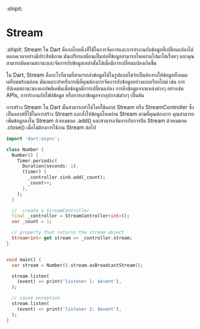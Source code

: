 :shipit:<h1>Stream</h1>:shipit:
Stream ใน Dart คือกลไกหนึ่งที่ใช้ในการจัดการและการทำงานกับข้อมูลที่เปลี่ยนแปลงได้ตลอดเวลาอย่างมีประสิทธิภาพ มันเปรียบเสมือนเป็นท่อที่ข้อมูลสามารถไหลผ่านไปมาได้เรื่อยๆ และคุณสามารถติดตามสถานะและจัดการกับข้อมูลเหล่านั้นได้เมื่อมีการเปลี่ยนแปลงเกิดขึ้น

ใน Dart, Stream คืออะไรก็ตามที่สามารถส่งข้อมูลได้ในรูปแบบไม่จำเป็นต้องรอให้ข้อมูลทั้งหมดเตรียมพร้อมก่อน มันเหมาะสำหรับกรณีที่คุณต้องการจัดการกับข้อมูลอย่างแบบเรียลไทม์ เช่น การอัปเดตสถานะของแอปพลิเคชันเมื่อข้อมูลมีการเปลี่ยนแปลง การดึงข้อมูลจากแหล่งต่างๆ อย่างเช่น APIs, การทำงานกับไฟล์ข้อมูล หรือการเอาข้อมูลจากอุปกรณ์ต่างๆ เป็นต้น

การสร้าง Stream ใน Dart นั้นสามารถทำได้โดยใช้คลาส Stream หรือ StreamController ซึ่งเป็นคลาสที่ใช้ในการสร้าง Stream และสั่งให้ข้อมูลไหลผ่าน Stream ตามที่คุณต้องการ คุณสามารถเพิ่มข้อมูลลงใน Stream ด้วยเมธอด .add() และสามารถจัดการกับการปิด Stream ด้วยเมธอด .close() เมื่อไม่ต้องการใช้งาน Stream ต่อไป
```dart
import 'dart:async';

class Number {
  Number() {
    Timer.periodic(
      Duration(seconds: 1),
      (timer) {
        _controller.sink.add(_count);
        _count++;
      },
    );
  }

  //  create a StreamController
  final _controller = StreamController<int>();
  var _count = 1;

  // property that returns the stream object
  Stream<int> get stream => _controller.stream;
}


void main() {
  var stream = Number().stream.asBroadcastStream();

  stream.listen(
    (event) => print('listener 1: $event'),
  );

  // cause exception
  stream.listen(
    (event) => print('listener 2: $event'),
  );
}


   ```
